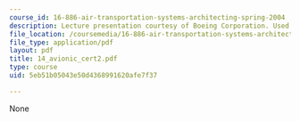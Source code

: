 ```yaml
---
course_id: 16-886-air-transportation-systems-architecting-spring-2004
description: Lecture presentation courtesy of Boeing Corporation. Used with permission.
file_location: /coursemedia/16-886-air-transportation-systems-architecting-spring-2004/5eb51b05043e50d4368991620afe7f37_14_avionic_cert2.pdf
file_type: application/pdf
layout: pdf
title: 14_avionic_cert2.pdf
type: course
uid: 5eb51b05043e50d4368991620afe7f37

---
```

None